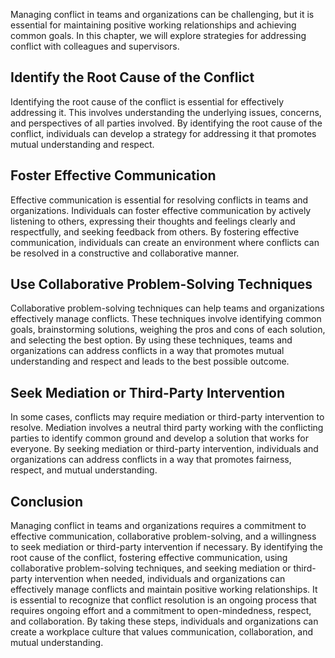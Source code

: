 
Managing conflict in teams and organizations can be challenging, but it is essential for maintaining positive working relationships and achieving common goals. In this chapter, we will explore strategies for addressing conflict with colleagues and supervisors.

Identify the Root Cause of the Conflict
---------------------------------------

Identifying the root cause of the conflict is essential for effectively addressing it. This involves understanding the underlying issues, concerns, and perspectives of all parties involved. By identifying the root cause of the conflict, individuals can develop a strategy for addressing it that promotes mutual understanding and respect.

Foster Effective Communication
------------------------------

Effective communication is essential for resolving conflicts in teams and organizations. Individuals can foster effective communication by actively listening to others, expressing their thoughts and feelings clearly and respectfully, and seeking feedback from others. By fostering effective communication, individuals can create an environment where conflicts can be resolved in a constructive and collaborative manner.

Use Collaborative Problem-Solving Techniques
--------------------------------------------

Collaborative problem-solving techniques can help teams and organizations effectively manage conflicts. These techniques involve identifying common goals, brainstorming solutions, weighing the pros and cons of each solution, and selecting the best option. By using these techniques, teams and organizations can address conflicts in a way that promotes mutual understanding and respect and leads to the best possible outcome.

Seek Mediation or Third-Party Intervention
------------------------------------------

In some cases, conflicts may require mediation or third-party intervention to resolve. Mediation involves a neutral third party working with the conflicting parties to identify common ground and develop a solution that works for everyone. By seeking mediation or third-party intervention, individuals and organizations can address conflicts in a way that promotes fairness, respect, and mutual understanding.

Conclusion
----------

Managing conflict in teams and organizations requires a commitment to effective communication, collaborative problem-solving, and a willingness to seek mediation or third-party intervention if necessary. By identifying the root cause of the conflict, fostering effective communication, using collaborative problem-solving techniques, and seeking mediation or third-party intervention when needed, individuals and organizations can effectively manage conflicts and maintain positive working relationships. It is essential to recognize that conflict resolution is an ongoing process that requires ongoing effort and a commitment to open-mindedness, respect, and collaboration. By taking these steps, individuals and organizations can create a workplace culture that values communication, collaboration, and mutual understanding.
